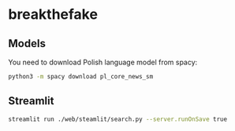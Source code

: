 # breakthefake


## Models
You need to download Polish language model from spacy: 
```bash
python3 -m spacy download pl_core_news_sm
```

## Streamlit 
```bash 
streamlit run ./web/steamlit/search.py --server.runOnSave true  
```
